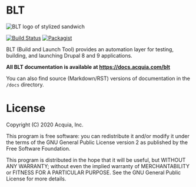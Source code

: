 # BLT

![BLT logo of stylized sandwich](https://github.com/acquia/blt/raw/11.x/docs/_static/blt-logo.png)

[![Build Status](https://travis-ci.com/acquia/blt.svg?branch=11.x)](https://travis-ci.com/acquia/blt) [![Packagist](https://img.shields.io/packagist/v/acquia/blt.svg)](https://packagist.org/packages/acquia/blt)

BLT (Build and Launch Tool) provides an automation layer for testing, building, and launching Drupal 8 and 9 applications.

**All BLT documentation is available at https://docs.acquia.com/blt**

You can also find source (Markdown/RST) versions of documentation in the `/docs` directory.

# License

Copyright (C) 2020 Acquia, Inc.

This program is free software: you can redistribute it and/or modify it under the terms of the GNU General Public License version 2 as published by the Free Software Foundation.

This program is distributed in the hope that it will be useful, but WITHOUT ANY WARRANTY; without even the implied warranty of MERCHANTABILITY or FITNESS FOR A PARTICULAR PURPOSE.  See the GNU General Public License for more details.
